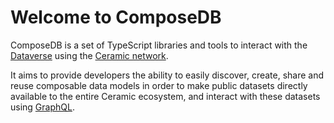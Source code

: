 # Welcome to ComposeDB

ComposeDB is a set of TypeScript libraries and tools to interact with the [Dataverse](https://blog.ceramic.network/into-the-dataverse/) using the [Ceramic network](https://ceramic.network/).

It aims to provide developers the ability to easily discover, create, share and reuse composable data models in order to make public datasets directly available to the entire Ceramic ecosystem, and interact with these datasets using [GraphQL](https://graphql.org/).